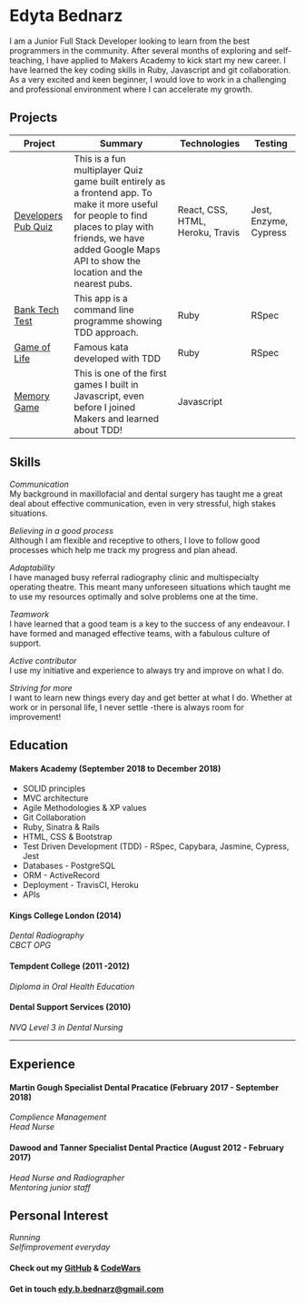 
 
# Edyta Bednarz

I am a Junior Full Stack Developer looking to learn from the best programmers in the community. After several months of exploring and self-teaching, I have applied to Makers Academy to kick start my new career. I have learned the key coding skills in Ruby, Javascript and git collaboration. As a very excited and keen beginner, I would love to work in a challenging and professional environment where I can accelerate my growth.  

## Projects

| Project       | Summary       | Technologies  | Testing |
| ------------- |---------------| --------------|---------|
| [Developers Pub Quiz](https://github.com/shannongamby/developer-pub-quiz)  |This is a fun multiplayer Quiz game built entirely as a frontend app. To make it more useful for people to find places to play with friends, we have added Google Maps API to show the location and the nearest pubs.|React, CSS, HTML, Heroku, Travis | Jest, Enzyme, Cypress |  |
| [Bank Tech Test](https://github.com/Edy1988/bank_test)| This app is a command line programme showing TDD approach. |Ruby | RSpec |
| [Game of Life](https://github.com/Edy1988/game_of_life)| Famous kata developed with TDD   | Ruby | RSpec|
| [Memory Game](https://github.com/Edy1988/Memory-Game-JS-1)|  This is one of the first games I built in Javascript, even before I joined Makers and learned about TDD!  | Javascript  | |


## Skills

*Communication*<br>
My background in maxillofacial and dental surgery has taught me a great deal about effective communication, even in very stressful, high stakes situations. 

*Believing in a good process*<br>
Although I am flexible and receptive to others, I love to follow good processes which help me track my progress and plan ahead. 

*Adaptability*<br>
I have managed busy referral radiography clinic and multispecialty operating theatre. This meant many unforeseen situations which taught me to use my resources optimally and solve problems one at the time. 

*Teamwork*<br>
I have learned that a good team is a key to the success of any endeavour. I have formed and managed effective teams, with a fabulous culture of support.

*Active contributor*<br>
I use my initiative and experience to always try and improve on what I do.

*Striving for more*<br>
I want to learn new things every day and get better at what I do. Whether at work or in personal life, I never settle -there is always room for improvement!

## Education
#### Makers Academy (September 2018 to December 2018)
* SOLID principles
* MVC architecture
* Agile Methodologies & XP values
* Git Collaboration 
* Ruby, Sinatra & Rails
* HTML, CSS & Bootstrap
* Test Driven Development (TDD) - RSpec, Capybara, Jasmine, Cypress, Jest
* Databases - PostgreSQL
* ORM - ActiveRecord
* Deployment - TravisCI, Heroku
* APIs

#### Kings College London (2014) 
 *Dental Radiography*<br>
 *CBCT OPG* 
#### Tempdent College (2011 -2012)
*Diploma in Oral Health Education*
#### Dental Support Services (2010)
*NVQ Level 3 in Dental Nursing* 
_________________
## Experience 
#### Martin Gough Specialist Dental Pracatice (February 2017 - September 2018)
*Complience Management*<br>
*Head Nurse*

#### Dawood and Tanner Specialist Dental Practice (August 2012 - February 2017)
*Head Nurse and Radiographer*<br>
*Mentoring junior staff*<br>
## Personal Interest 
*Running*<br>
*Selfimprovement everyday*
#### Check out my [GitHub](https://github.com/Edy1988) & [CodeWars](https://www.codewars.com/users/Edy1988)
#### Get in touch  edy.b.bednarz@gmail.com 



